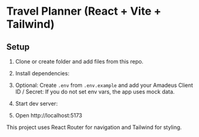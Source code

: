  # Travel Planner (React + Vite + Tailwind)

## Setup
1. Clone or create folder and add files from this repo.
2. Install dependencies:
3. Optional: Create `.env` from `.env.example` and add your Amadeus Client ID / Secret:
If you do not set env vars, the app uses mock data.

4. Start dev server:
5. Open http://localhost:5173


This project uses React Router for navigation and Tailwind for styling.
